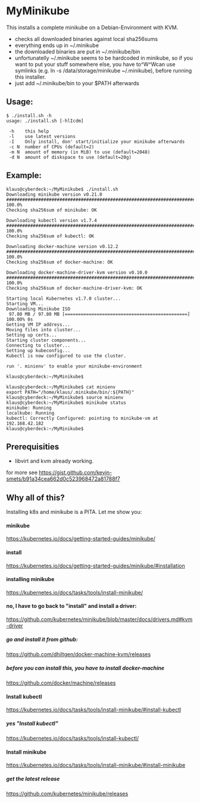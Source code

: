 # MyMinikube

This installs a complete minikube on a Debian-Environment with KVM.

* checks all downloaded binaries against local sha256sums
* everything ends up in ~/.minikube
* the downloaded binaries are put in ~/.minikube/bin
* unfortunatelly ~/.minikube seems to be hardcoded in minikube, so if you want to put your stuff somewhere else, you have to^W^Wcan use symlinks (e.g. ln -s /data/storage/minikube ~/.minikube), before running this installer.
* just add ~/.minikube/bin to your $PATH afterwards

## Usage:

```
$ ./install.sh -h
usage: ./install.sh [-hlIcdm]

 -h    this help
 -l    use latest versions
 -I    Only install, don' start/initialize your minikube afterwards
 -c N  number of CPUs (default=2)
 -m N  amount of memory (in MiB) to use (default=2048)
 -d N  amount of diskspace to use (default=20g)

```

## Example:
```
klaus@cyberdeck:~/MyMinikube$ ./install.sh
Downloading minikube version v0.21.0
######################################################################## 100.0%
Checking sha256sum of minikube: OK

Downloading kubectl version v1.7.4
######################################################################## 100.0%
Checking sha256sum of kubectl: OK

Downloading docker-machine version v0.12.2
######################################################################## 100.0%
Checking sha256sum of docker-machine: OK

Downloading docker-machine-driver-kvm version v0.10.0
######################################################################## 100.0%
Checking sha256sum of docker-machine-driver-kvm: OK

Starting local Kubernetes v1.7.0 cluster...
Starting VM...
Downloading Minikube ISO
 97.80 MB / 97.80 MB [==============================================] 100.00% 0s
Getting VM IP address...
Moving files into cluster...
Setting up certs...
Starting cluster components...
Connecting to cluster...
Setting up kubeconfig...
Kubectl is now configured to use the cluster.

run '. minienv' to enable your minikube-environment

klaus@cyberdeck:~/MyMinikube$
```

```
klaus@cyberdeck:~/MyMinikube$ cat minienv
export PATH="/home/klaus/.minikube/bin/:${PATH}"
klaus@cyberdeck:~/MyMinikube$ source minienv
klaus@cyberdeck:~/MyMinikube$ minikube status
minikube: Running
localkube: Running
kubectl: Correctly Configured: pointing to minikube-vm at 192.168.42.182
klaus@cyberdeck:~/MyMinikube$
```


## Prerequisities

* libvirt and kvm already working.

for more see https://gist.github.com/kevin-smets/b91a34cea662d0c523968472a81788f7

## Why all of this?

Installing k8s and minikube is a PITA. Let me show you:

#### minikube

https://kubernetes.io/docs/getting-started-guides/minikube/

#### install

https://kubernetes.io/docs/getting-started-guides/minikube/#installation

#### installing minikube

https://kubernetes.io/docs/tasks/tools/install-minikube/

#### no, I have to go back to "install" and install a driver:

https://github.com/kubernetes/minikube/blob/master/docs/drivers.md#kvm-driver

##### go and install it from github:

https://github.com/dhiltgen/docker-machine-kvm/releases

##### before you can install this, you have to install docker-machine

https://github.com/docker/machine/releases

#### Install kubectl

https://kubernetes.io/docs/tasks/tools/install-minikube/#install-kubectl

##### yes "Install kubectl"

https://kubernetes.io/docs/tasks/tools/install-kubectl/

#### Install minikube

https://kubernetes.io/docs/tasks/tools/install-minikube/#install-minikube

##### get the latest release

https://github.com/kubernetes/minikube/releases

